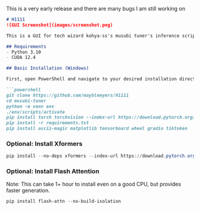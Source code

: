 This is a very early release and there are many bugs I am still working on

```markdown
# H1111
![GUI Screenshot](images/screenshot.png)

This is a GUI for tech wizard kohya-ss's musubi tuner's inference script. It is styled after AUTOMATIC1111 for SDXL.

## Requirements
- Python 3.10
- CUDA 12.4

## Basic Installation (Windows)

First, open PowerShell and navigate to your desired installation directory. Then run these commands:

```powershell
git clone https://github.com/mayblemyers/H1111
cd musubi-tuner
python -m venv env
./env/scripts/activate
pip install torch torchvision --index-url https://download.pytorch.org/whl/cu124 
pip install -r requirements.txt
pip install ascii-magic matplotlib tensorboard wheel gradio tiktoken
```

### Optional: Install Xformers
```powershell
pip install --no-deps xformers --index-url https://download.pytorch.org/whl/cu124
```

### Optional: Install Flash Attention
Note: This can take 1+ hour to install even on a good CPU, but provides faster generation.
```powershell
pip install flash-attn --no-build-isolation
```
```